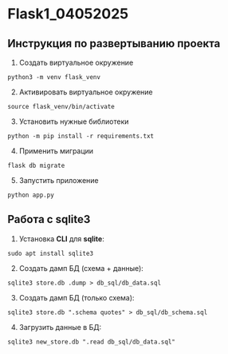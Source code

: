 # Flask1_04052025

## Инструкция по развертыванию проекта
1. Создать виртуальное окружение
```
python3 -m venv flask_venv
```
2. Активировать виртуальное окружение
```
source flask_venv/bin/activate
```
3. Установить нужные библиотеки
```
python -m pip install -r requirements.txt
```
4. Применить миграции
```
flask db migrate
```
5. Запустить приложение
```
python app.py
```

## Работа с sqlite3

1. Установка **CLI** для **sqlite**: 
```
sudo apt install sqlite3
```
2. Создать дамп БД (схема + данные): 
```
sqlite3 store.db .dump > db_sql/db_data.sql
```
3. Создать дамп БД (только схема): 
```
sqlite3 store.db ".schema quotes" > db_sql/db_schema.sql
```
4. Загрузить данные в БД: 
```
sqlite3 new_store.db ".read db_sql/db_data.sql"
```